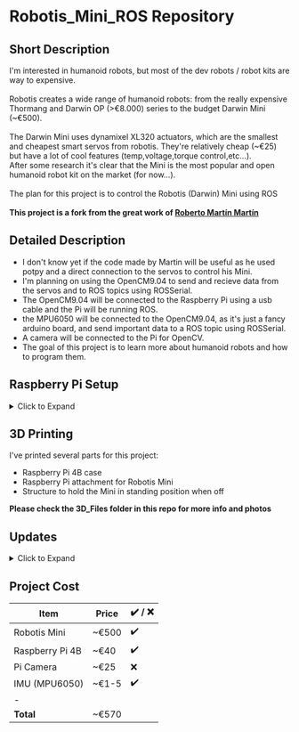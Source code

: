 # Robotis_Mini_ROS Repository

## Short Description
I'm interested in humanoid robots, but most of the dev robots / robot kits are way to expensive.
<br><br>
Robotis creates a wide range of humanoid robots: from the really expensive Thormang and Darwin OP (>€8.000) series to the budget Darwin Mini (\~€500).
<br><br>
The Darwin Mini  uses dynamixel XL320 actuators, which are the smallest and cheapest smart servos from robotis.
They're relatively cheap (\~€25) but have a lot of cool features (temp,voltage,torque control,etc...).
<br>
After some research it's clear that the Mini is the most popular and open humanoid robot kit on the market (for now...).
<br><br>
The plan for this project is to control the Robotis (Darwin) Mini using ROS
<br><br>
**This project is a fork from the great work of [Roberto Martín Martín](https://github.com/roberto-martinmartin/robotis_mini)**

## Detailed Description

- I don't know yet if the code made by Martin will be useful as he used potpy and a direct connection to the servos to control his Mini.
- I'm planning on using the OpenCM9.04 to send and recieve data from the servos and to ROS topics using ROSSerial.
- The OpenCM9.04 will be connected to the Raspberry Pi using a usb cable and the Pi will be running ROS.
- the MPU6050 will be connected to the OpenCM9.04, as it's just a fancy arduino board, and send important data to a ROS topic using ROSSerial.
- A camera will be connected to the Pi for OpenCV.
- The goal of this project is to learn more about humanoid robots and how to program them.

## Raspberry Pi Setup
<details>
  <summary>Click to Expand</summary>
	
* [Raspberry Pi 4B](https://www.raspberrypi.org/products/raspberry-pi-4-model-b/?resellerType=home) 
	* [Lubuntu 16.04](https://downloads.ubiquityrobotics.com/pi.html)  
		* Official Ubuntu Xenial 16.04 didn't boot on the Pi 4B (bootloop)...
		* Raspbian image with pre-installed ROS from Robotis didn't work (non-installable ROS packages) ...
	Eventually I found an image made by Ubiquity Robotics which is based on Ubuntu 16.04 and has ROS Kinetic pre-installed + it runs on the Pi 4B!**
	* [ROS Kinetic (desktop-full)](http://wiki.ros.org/kinetic) 
	**! ROS Kinetic has been chosen because it's the most used version of ROS !**
	* Installed VNC server and added a cronjob to be able to access the pi's desktop remotely in the future (vnc has built-in virtual desktop so it works without a hdmi connection)
	* Overclocked the Pi to 1.75Ghz because why not

</details>

## 3D Printing
I've printed several parts for this project:
	
* Raspberry Pi 4B case
* Raspberry Pi attachment for Robotis Mini
* Structure to hold the Mini in standing position when off
	
**Please check the 3D_Files folder in this repo for more info and photos**	

## Updates
<details>
  <summary>Click to Expand</summary>
	
* Robotis Mini
	* buy ✔️
	* build ✔️
	* test max load (weight):✔️ Looks to be ok, but the center of cravity has obviously changed
		* I can always remove the included batteries to remove some weight if necessary (even though this would change the center of gravity even more).
		* If I see that the robot works less optimal with the added Raspberry pi, I can always remove it for now and thether the robot to it.
		* [Video of Mini Doing Squads with his Raspberry Pi backpack](https://youtu.be/nuyvmqLuNoM)
	* 3d print RPi mount ✔️



	
* 3D print
	* Custom Pi Case ✔️
	* Custom piece to attach Pi to the back of the Mini ✔️
	* Custom piece for camera in head
	
* IMU MPU-6050
	* buy ✔️
	* install on OpenCM9.04

* Raspberry Camera
	* buy ✔️ 
	* install on Pi

* Basic software Setup
	* Control dynamixel servos using OpenCM9.04
		* trying 3 different libraries from Robotis:
			* ❌ Dynamixel2Arduino: really easy and straight-forward but maybe not complex enough
			* ✔️ DynamixelWorkbench: more complicated but has built-in XL320.msg for ROS which is a great thing for later 
			* ❌ DynamixelSDK: This is some complex stuff, I want to stay away from that if I can hahaha
	* Implement ROS on OpenCM9.04
		* publish all info from servos✔️,IMU,raspberry
		* subcribe to get positions for servos
	* implement OpenCV on Pi with camera
	
* Advanced Programming
	* implement FABRIK (Inverse Kinematic) in Mini movement
		* [ikpy](https://github.com/Phylliade/ikpy) could be a premade option
	* Make Mini dynamicly stable using IMU data
	* Make Mini walk using Fabrik
	* Make Mini walk on (small) stairs
	* Detect object and follow people
	
</details>

## Project Cost

| **Item** | **Price** | ✔️ / ❌ |
|----------|-----------|---------|
|Robotis Mini	|~€500	|✔️	|
|Raspberry Pi 4B|~€40	|✔️	|
|Pi Camera	|~€25	|❌	|
|IMU (MPU6050)	|~€1-5	|✔️	|
|-		|	|	|
|**Total**	|~€570	|	|
